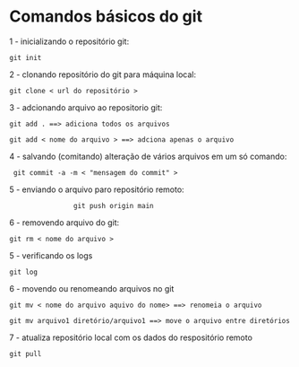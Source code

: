 # Comandos básicos do git

1 - inicializando o repositório git:

    git init

2 - clonando repositório do git para máquina local:

    git clone < url do repositório >

3 - adcionando arquivo ao repositorio git:

    git add . ==> adiciona todos os arquivos

    git add < nome do arquivo > ==> adciona apenas o arquivo 

4 - salvando (comitando) alteração de vários arquivos em um só comando:

     git commit -a -m < "mensagem do commit" >

5 - enviando o arquivo paro repositório remoto:

				    git push origin main 

6 - removendo arquivo do git:
    
    git rm < nome do arquivo >

5 - verificando os logs

    git log

6 - movendo ou renomeando arquivos no git

    git mv < nome do arquivo aquivo do nome> ==> renomeia o arquivo
    
    git mv arquivo1 diretório/arquivo1 ==> move o arquivo entre diretórios

7 - atualiza repositório local com os dados do respositório remoto

    git pull
